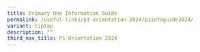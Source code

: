```yaml
---
title: Primary One Information Guide
permalink: /useful-links/p1-orientation-2024/p1infoguide2024/
variant: tiptap
description: ""
third_nav_title: P1 Orientation 2024
---
```

